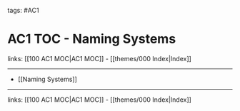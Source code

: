 tags: #AC1

# AC1 TOC - Naming Systems

links: [[100 AC1 MOC|AC1 MOC]] - [[themes/000 Index|Index]]

---

- [[Naming Systems]]

---
links: [[100 AC1 MOC|AC1 MOC]] - [[themes/000 Index|Index]]